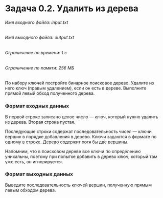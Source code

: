 # Задача 0.2. Удалить из дерева
###### Имя входного файла: input.txt
###### Имя выходного файла: output.txt
###### Ограничение по времени: 1 с
###### Ограничение по памяти: 256 МБ
По набору ключей постройте бинарное поисковое дерево. Удалите из него ключ (правым удалением), если он есть в дереве. Выполните прямой левый обход полученного дерева.

### Формат входных данных
В первой строке записано целое число — ключ, который нужно удалить из дерева.
Вторая строка пустая.

Последующие строки содержат последовательность чисел — ключи вершин в порядке добавления в дерево. Ключи задаются в формате по одному в строке. Дерево содержит хотя бы две вершины.

Напомним, что в поисковом дереве все ключи по определению уникальны, поэтому при попытке добавить в дерево ключ, который там уже есть, он игнорируется.

### Формат выходных данных
Выведите последовательность ключей вершин, полученную прямым левым обходом дерева.
